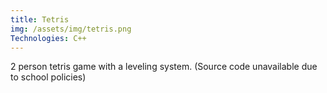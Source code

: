 ```yaml
---
title: Tetris
img: /assets/img/tetris.png
Technologies: C++
---
```


2 person tetris game with a leveling system. (Source code unavailable due to school policies)